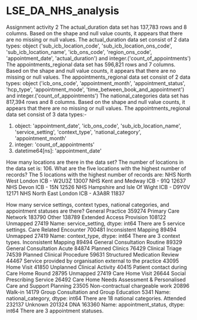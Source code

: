 # LSE_DA_NHS_analysis

Assignment activity 2
The actual_duration data set has 137,783 rows and 8 columns.
Based on the shape and null value counts, it appears that there are no missing or null values.
The actual_duration data set consist of 2 data types: object ('sub_icb_location_code', 'sub_icb_location_ons_code', 'sub_icb_location_name', 'icb_ons_code', 'region_ons_code', 'appointment_date', 'actual_duration') and integer.('count_of_appointments')
The appointments_regional data set has 596,821 rows and 7 columns.
Based on the shape and null value counts, it appears that there are no missing or null values.
The appointments_regional data set consist of 2 data types: object ('icb_ons_code', 'appointment_month', 'appointment_status', 'hcp_type', 'appointment_mode', 'time_between_book_and_appointment') and integer.('count_of_appointments')
The national_categories data set has 817,394 rows and 8 columns.
Based on the shape and null value counts, it appears that there are no missing or null values.
The appointments_regional data set consist of 3 data types:-
1) object: 'appointment_date', 'icb_ons_code', 'sub_icb_location_name', 'service_setting', 'context_type', 'national_category', 'appointment_month'
2) integer: 'count_of_appointments'
3) datetime64[ns]: 'appointment_date'

How many locations are there in the data set?
The number of locations in the data set is: 106.
What are the five locations with the highest number of records?
The 5 locations with the highest number of records are: 
NHS North West London ICB - W2U3Z              13007
NHS Kent and Medway ICB - 91Q                  12637
NHS Devon ICB - 15N                            12526
NHS Hampshire and Isle Of Wight ICB - D9Y0V    12171
NHS North East London ICB - A3A8R              11837

How many service settings, context types, national categories, and appointment statuses are there?
General Practice             359274
Primary Care Network         183790
Other                        138789
Extended Access Provision    108122
Unmapped                      27419
Name: service_setting, dtype: int64
 There are 5 service settings.
 Care Related Encounter    700481
Inconsistent Mapping       89494
Unmapped                   27419
Name: context_type, dtype: int64
 There are 3 context types.
 Inconsistent Mapping                                                   89494
General Consultation Routine                                           89329
General Consultation Acute                                             84874
Planned Clinics                                                        76429
Clinical Triage                                                        74539
Planned Clinical Procedure                                             59631
Structured Medication Review                                           44467
Service provided by organisation external to the practice              43095
Home Visit                                                             41850
Unplanned Clinical Activity                                            40415
Patient contact during Care Home Round                                 28795
Unmapped                                                               27419
Care Home Visit                                                        26644
Social Prescribing Service                                             26492
Care Home Needs Assessment & Personalised Care and Support Planning    23505
Non-contractual chargeable work                                        20896
Walk-in                                                                14179
Group Consultation and Group Education                                  5341
Name: national_category, dtype: int64
 There are 18 national categories.
 Attended    232137
Unknown     201324
DNA         163360
Name: appointment_status, dtype: int64
 There are 3 appointment statuses.




